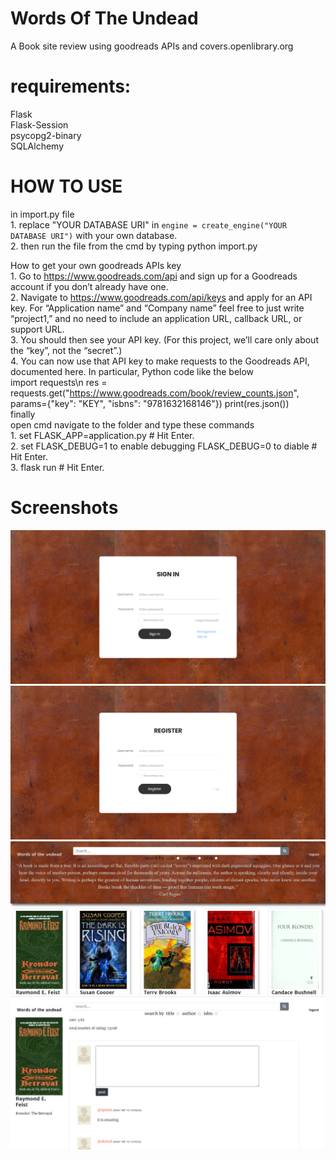 # Words Of The Undead
A Book site review using goodreads APIs and covers.openlibrary.org

# requirements:
Flask</br>
Flask-Session</br>
psycopg2-binary</br>
SQLAlchemy

# HOW TO USE
  in import.py file</br>
    1.  replace "YOUR DATABASE URI" in `engine = create_engine("YOUR DATABASE URI")` with your own database.</br>
    2.  then run the file from the cmd by typing python import.py </br>

  How to get your own goodreads APIs key</br>
    1.  Go to https://www.goodreads.com/api and sign up for a Goodreads account if you don’t already have one.</br>
    2.  Navigate to https://www.goodreads.com/api/keys and apply for an API key. For “Application name” and “Company name” feel free to just write “project1,” and no need to 
        include an application URL, callback URL, or support URL.</br>
    3.  You should then see your API key. (For this project, we’ll care only about the “key”, not the “secret”.)</br>
    4.  You can now use that API key to make requests to the Goodreads API, documented here. In particular, Python code like the below</br>
            import requests\n
            res = requests.get("https://www.goodreads.com/book/review_counts.json", params={"key": "KEY", "isbns": "9781632168146"})
            print(res.json())
            </br>
    finally</br>
      open cmd navigate to the folder and type these commands</br>
      1. set FLASK_APP=application.py # Hit Enter.</br>
      2. set FLASK_DEBUG=1 to enable debugging FLASK_DEBUG=0 to diable # Hit Enter.</br>
      3. flask run # Hit Enter.</br>
# Screenshots
![signin](/static/images/signin.png)
![register](/static/images/register.png)
![home](/static/images/home.png)
![book](/static/images/book.png)
